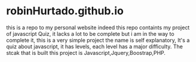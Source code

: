 # robinHurtado.github.io
this is a repo to my personal website indeed this repo containts my project of javascript Quiz, it lacks a lot to be complete but i am in the way to complete it, this is a very simple project the name is self explanatory, It's a quiz about javascript, it has levels, each level has a major difficulty. The stcak that is built this project is Javascript,Jquery,Boostrap,PHP.
